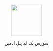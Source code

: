 <p align="center"><a href="https://www.youtube.com/channel/UC8ehehZysXWXPCSTIXDGsuQ" target="_blank"><img src="https://avatars.githubusercontent.com/u/48878261" width="100"></a></p>

<p align="center">سورس بک اند پنل ادمین</p>
